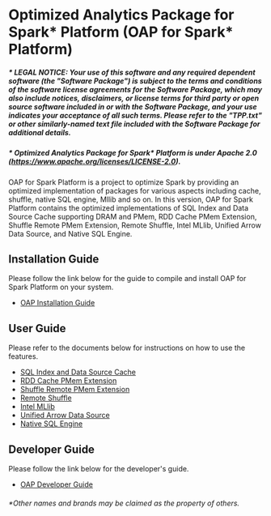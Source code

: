 # Optimized Analytics Package for Spark\* Platform (OAP for Spark\* Platform)

##### \* LEGAL NOTICE: Your use of this software and any required dependent software (the "Software Package") is subject to the terms and conditions of the software license agreements for the Software Package, which may also include notices, disclaimers, or license terms for third party or open source software included in or with the Software Package, and your use indicates your acceptance of all such terms. Please refer to the "TPP.txt" or other similarly-named text file included with the Software Package for additional details.

##### \* Optimized Analytics Package for Spark* Platform is under Apache 2.0 (https://www.apache.org/licenses/LICENSE-2.0).

OAP for Spark Platform is a project to optimize Spark by providing an optimized implementation of packages for various aspects including cache, shuffle, native SQL engine, Mllib and so on. In this version, OAP for Spark Platform contains the optimized implementations of SQL Index and Data Source Cache supporting DRAM and PMem, RDD Cache PMem Extension, Shuffle Remote PMem Extension,
Remote Shuffle, Intel MLlib, Unified Arrow Data Source, and Native SQL Engine.

## Installation Guide
Please follow the link below for the guide to compile and install OAP for Spark Platform on your system.
* [OAP Installation Guide](./docs/OAP-Installation-Guide.md)

## User Guide
Please refer to the documents below for instructions on how to use the features.

* [SQL Index and Data Source Cache](./oap-cache/oap/README.md)
* [RDD Cache PMem Extension](./oap-spark/README.md)
* [Shuffle Remote PMem Extension](./oap-shuffle/RPMem-shuffle/README.md)
* [Remote Shuffle](./oap-shuffle/remote-shuffle/README.md)
* [Intel MLlib](./oap-mllib/README.md)
* [Unified Arrow Data Source](./oap-data-source/arrow/README.md)
* [Native SQL Engine](./oap-native-sql/README.md)

## Developer Guide
Please follow the link below for the developer's guide.
* [OAP Developer Guide](./docs/Developer-Guide.md)

###### \*Other names and brands may be claimed as the property of others.
